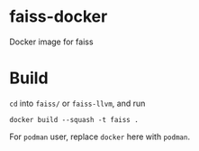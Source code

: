 # faiss-docker
Docker image for faiss

# Build

`cd` into `faiss/` or `faiss-llvm`, and run

```
docker build --squash -t faiss .
```

For `podman` user, replace `docker` here with `podman`.
